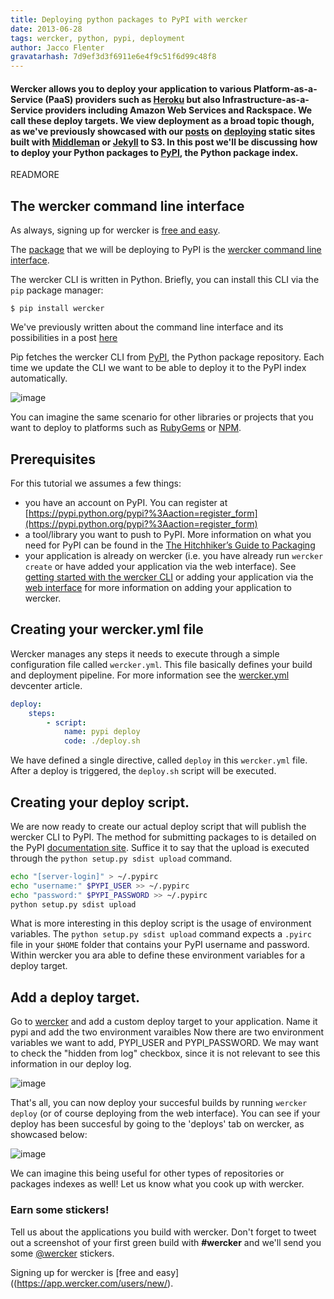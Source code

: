 ```yaml
---
title: Deploying python packages to PyPI with wercker
date: 2013-06-28
tags: wercker, python, pypi, deployment
author: Jacco Flenter
gravatarhash: 7d9ef3d3f6911e6e4f9c51f6d99c48f8
---
```


<h4 class="subheader">
Wercker allows you to deploy your application to various Platform-as-a-Service (PaaS) providers such as <a href="http://blog.wercker.com/2013/06/13/Wercker-heroku-addon-in-beta.html">Heroku</a> but also Infrastructure-as-a-Service providers including Amazon Web Services and Rackspace. We call these deploy targets.
We view deployment as a broad topic though, as we've previously showcased with our <a href="http://blog.wercker.com/2013/06/10/Streamlining-Middleman-Deploys-to-s3.html">posts</a> on <a href="http://blog.wercker.com/2013/05/31/simplify-you-jekyll-publishing-process-with-wercker.html">deploying</a> static sites built with <a href="http://middlemanapp.com">Middleman</a> or <a href="http://jekyllrb.com/">Jekyll</a> to S3. In this post
we'll be discussing how to deploy your Python packages to <a href="http://pypi.python.org/pypi">PyPI</a>, the Python package index.
</h4>

READMORE

## The wercker command line interface

As always, signing up for wercker is [free and easy](https://app.wercker.com/users/new/).

The [package](https://pypi.python.org/pypi/wercker/0.7.1) that we will be deploying to PyPI is the [wercker command line interface](http://devcenter.wercker.com/articles/cli/).

The wercker CLI is written in Python. Briefly, you can install this CLI via the `pip` package manager:

    $ pip install wercker

We've previously written about the command line interface and its possibilities in a post [here](http://blog.wercker.com/2013/06/18/Spotlight-on-the-wercker-cli.html)

Pip fetches the wercker CLI from [PyPI](https://pypi.python.org/), the Python package repository. Each time we update the CLI we want to be able to deploy it to the PyPI index automatically.

![image](http://f.cl.ly/items/1P2q2p0P1q1T021R0j1i/Screen%20Shot%202013-06-28%20at%202.38.04%20PM.png)

You can imagine the same scenario for other libraries or projects that you want to deploy to platforms such as [RubyGems](http://rubygems.org/) or [NPM](http://npmjs.org).

## Prerequisites

For this tutorial we assumes a few things:

* you have an account on PyPI. You can register at [https://pypi.python.org/pypi?%3Aaction=register_form](https://pypi.python.org/pypi?%3Aaction=register_form)
* a tool/library you want to push to PyPI. More information on what you need for PyPI can be found in the [The Hitchhiker’s Guide to Packaging](http://guide.python-distribute.org/index.html)
* your application is already on wercker (i.e. you have already run `wercker create` or have added your application via the web interface). See [getting started with the wercker CLI](http://devcenter.wercker.com/articles/gettingstarted/cli.html) or adding your application via the [web interface](http://devcenter.wercker.com/articles/gettingstarted/web.html) for more information on adding your application to wercker.

## Creating your wercker.yml file

Wercker manages any steps it needs to execute through a simple configuration file called `wercker.yml`. This file basically defines your build and deployment pipeline. For more information see the [wercker.yml](http://devcenter.wercker.com/articles/werckeryml/) devcenter article.

``` yaml
deploy:
    steps:
        - script:
            name: pypi deploy
            code: ./deploy.sh
```

We have defined a single directive, called `deploy` in this `wercker.yml` file. After a deploy is triggered, the `deploy.sh` script will be executed.

## Creating your deploy script.

We are now ready to create our actual deploy script that will publish the wercker CLI to PyPI. The method for submitting packages to is detailed on the PyPI [documentation site](http://docs.python.org/3/distutils/packageindex.html). Suffice it to say that the upload is executed through the `python setup.py sdist upload` command.

``` bash
echo "[server-login]" > ~/.pypirc
echo "username:" $PYPI_USER >> ~/.pypirc
echo "password:" $PYPI_PASSWORD >> ~/.pypirc
python setup.py sdist upload
```

What is more interesting in this deploy script is the usage of environment variables. The `python setup.py sdist upload` command expects a `.pyirc` file in your `$HOME` folder that contains your PyPI username and password. Within wercker you ara able to define these environment variables for a deploy target.

## Add a deploy target.

Go to [wercker](https://app.wercker.com) and add a custom deploy target to your application. Name it pypi and add the two environment varaibles Now there are two environment variables we want to add, PYPI\_USER and PYPI\_PASSWORD. We may want to check the "hidden from log" checkbox, since it is not relevant to see this information in our deploy log.

![image](http://f.cl.ly/items/0I2f3x2D1u3H1F3q0A2y/Screen%20Shot%202013-06-28%20at%202.32.50%20PM.png)

That's all, you can now deploy your succesful builds by running `wercker deploy` (or of course deploying from the web interface). You can see if your deploy has been succesful by going to the 'deploys' tab on wercker, as showcased below:

![image](http://f.cl.ly/items/3I0O1g1l2d1e252u0x2m/Screen%20Shot%202013-06-28%20at%202.34.19%20PM.png)

We can imagine this being useful for other types of repositories or packages indexes as well! Let us know what you cook up with wercker.

### Earn some stickers!

Tell us about the applications you build with wercker. Don't forget to tweet out a screenshot of your first green build with **#wercker** and we'll send you some [@wercker](http://twitter.com/wercker) stickers.

Signing up for wercker is [free and easy]((https://app.wercker.com/users/new/).